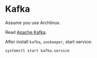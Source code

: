 # Kafka

Assume you use Archlinux.

Read [Apache Kafka](https://wiki.archlinux.org/index.php/Apache_Kafka).

After install `kafka`, `zookeeper`, start service:

```sh
systemctl start kafka.service
```
